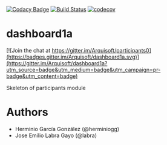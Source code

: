 [![Codacy Badge](https://api.codacy.com/project/badge/Grade/2f5e9b234d9b4cbd8669629c299990ad)](https://www.codacy.com/app/jelabra/dashboard1a?utm_source=github.com&utm_medium=referral&utm_content=Arquisoft/dashboard1a&utm_campaign=badger)
[![Build Status](https://travis-ci.org/Arquisoft/dashboard1a.svg?branch=master)](https://travis-ci.org/Arquisoft/dashboard1a)
[![codecov](https://codecov.io/gh/Arquisoft/dashboard1a/branch/master/graph/badge.svg)](https://codecov.io/gh/Arquisoft/dashboard1a)


# dashboard1a

[![Join the chat at https://gitter.im/Arquisoft/participants0](https://badges.gitter.im/Arquisoft/dashboard1a.svg)](https://gitter.im/Arquisoft/dashboard1a?utm_source=badge&utm_medium=badge&utm_campaign=pr-badge&utm_content=badge)

Skeleton of participants module

# Authors

- Herminio García González (@herminiogg)
- Jose Emilio Labra Gayo (@labra)

